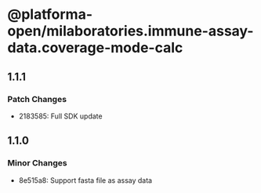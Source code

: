 # @platforma-open/milaboratories.immune-assay-data.coverage-mode-calc

## 1.1.1

### Patch Changes

- 2183585: Full SDK update

## 1.1.0

### Minor Changes

- 8e515a8: Support fasta file as assay data
